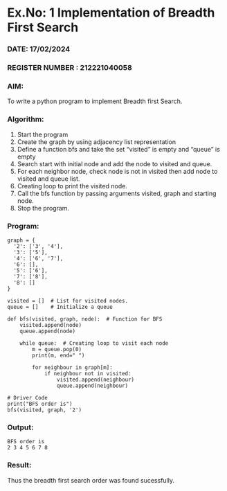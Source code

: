 # Ex.No: 1  Implementation of Breadth First Search 
### DATE:    17/02/2024                                                                        
### REGISTER NUMBER : 212221040058
### AIM: 
To write a python program to implement Breadth first Search. 
### Algorithm:
1. Start the program
2. Create the graph by using adjacency list representation
3. Define a function bfs and take the set “visited” is empty and “queue” is empty
4. Search start with initial node and add the node to visited and queue.
5. For each neighbor node, check node is not in visited then add node to visited and queue list.
6.  Creating loop to print the visited node.
7.   Call the bfs function by passing arguments visited, graph and starting node.
8.   Stop the program.
### Program:
```
graph = {
  '2': ['3', '4'],
  '3': ['5'],
  '4': ['6', '7'],
  '6': [],
  '5': ['6'],
  '7': ['8'],
  '8': []
}

visited = []  # List for visited nodes.
queue = []    # Initialize a queue

def bfs(visited, graph, node):  # Function for BFS
    visited.append(node)
    queue.append(node)

    while queue:  # Creating loop to visit each node
        m = queue.pop(0)
        print(m, end=" ")

        for neighbour in graph[m]:
            if neighbour not in visited:
                visited.append(neighbour)
                queue.append(neighbour)

# Driver Code
print("BFS order is")
bfs(visited, graph, '2')
```








### Output:
```
BFS order is
2 3 4 5 6 7 8
```



### Result:
Thus the breadth first search order was found sucessfully.
